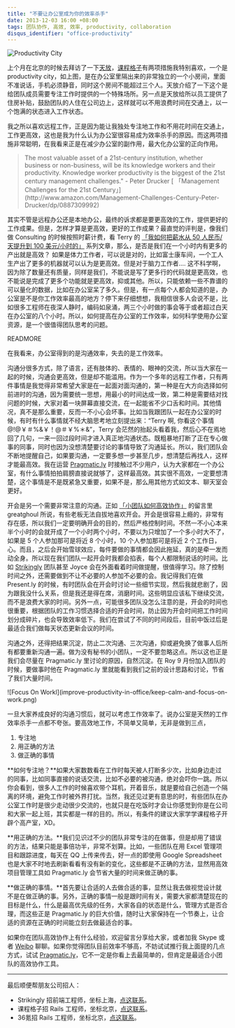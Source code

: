 ```yaml
---
title: "不要让办公室成为你的效率杀手"
date: 2013-12-03 16:00 +08:00
tags: 团队协作, 高效, 效率, productivity, collaboration
disqus_identifier: "office-productivity"
---
```


![Productivity City](improve-productivity-in-office/productivity-city.png)

上个月在北京的时候去拜访了一下[天放](http://litianfang.com/)，[课程格子](http://kechenggezi.com)有两项措施我特别喜欢，一个是 productivity city，如上图，是在办公室里隔出来的非常独立的一个小房间，里面不准说话，手机必须静音，同时这个房间不能超过三个人。天放介绍了一下这个是给团队成员需要专注工作时提供的一个特殊场所。另一点是天放给所以员工提供了住房补贴，鼓励团队的人住在公司边上，这样就可以不用浪费时间在交通上，以一个饱满的状态进入工作状态。

我之所以喜欢远程工作，正是因为能让我独处专注地工作和不用花时间在交通上，工作更高效，这也是我为什么认为办公室很容易成为效率杀手的原因。而这两项措施非常聪明，在我看来正是在减少办公室的副作用，最大化办公室的正向作用。

<aside class="aside-block">
  <blockquote>
    <p>The most valuable asset of a 21st-century institution, whether business or non-business, will be its knowledge workers and their productivity. Knowledge worker productivity is the biggest of the 21st century management challenges." - Peter Drucker [ 「Management Challenges for the 21st Century」](http://www.amazon.com/Management-Challenges-Century-Peter-Drucker/dp/0887309992)
 </p>
  </blockquote>
</aside>

其实不管是远程办公还是本地办公，最终的诉求都是要更高效的工作，提供更好的工作成果。但是，怎样才算是更高效，更好的工作成果？最直觉的评判是，像我们做 Consulting 的时候按照时薪计费，看 Terry 的 [ 「我如何把薪水从 50 人民币/天提升到 100 美元/小时的」](http://terrytai.com/salary-from-50rmb-to-100usd) 系列文章，那么，是否是我们在一个小时内有更多的产出就是高效？ 如果是体力工作者，可以说是对的，比如富士康车间，一个工人生产出了更多的机器就可以认为是更高效。但是对于脑力工作者.... 这不科学啊，因为除了数量还有质量，同样是我们，不能说是写了更多行的代码就是更高效，也不能说是完成了更多个功能就是更高效，抑或其他。所以，只能依赖一些不靠谱的可以量化的数据，比如在办公室呆了多久。但是，有一点每个人都会知道的是，办公室是不是你工作效率最高的地方？停下来仔细想想，我相信很多人会说不是，比如很多工程师在夜深人静时，编码如泉涌，两三个小时做的事会等于或者超过白天在办公室的八个小时。所以，如何提高在办公室的工作效率，如何科学使用办公室资源，是一个很值得团队思考的问题。

READMORE

在我看来，办公室得到的是沟通效率，失去的是工作效率。

沟通分很多方式，除了语言，还有肢体的、表情的、眼神的交流，所以当大家在一起的时候，沟通会更高效，但是却不能滥用。作为一个多年的远程工作者，只有两件事情是我觉得非常希望大家是在一起面对面沟通的，第一种是在大方向选择如何前进时的沟通，因为需要统一思想，用最小的时间达成一致，第二种是需要结对找问题的时候，大家对着一块屏幕直接交流，在一起能省不少口舌和时间。其他情况，真不是那么重要，反而一不小心会坏事。比如当我跟团队一起在办公室的时候，有时有什么事情就不经大脑思考地立刻提出来：“Terry 啊, 你看这个事情 @!@￥＃%&￥！@＃￥%＊&”，Terry 会茫然的抬起头看着我，然后心不在焉地回了几句，一来一回过段时间才进入真正地沟通状态。既粗暴地打断了正在专心做事的同事，同时也因为没想清楚要讨论的事情导致了沟通延长。所以，我们团队会不断地提醒自己，如果要沟通，一定要多想一步甚至几步，想清楚后再找人，这样才能最高效。我在运营 [Pragmatic.ly](http://pragmatic.ly) 时接触过不少用户，认为大家都在一个办公室，有什么事情拍拍肩膀直接说就够了，这样最高效。其实很不高效，一定要想清楚，这个事情是不是既紧急又重要，如果不是，那么用其他方式如文本、聊天室会更好。

开会是另一个需要非常注意的沟通。正如 [「小团队如何高效协作」](http://yedingding.com/2013/11/20/startup-collaboration-advice.html) 的留言里 greatghoul 所说，有些老板无法自拔地喜欢开会。开会是很容易上瘾的，非常有存在感，所以我们一定要明确开会的目的，然后严格控制时间。不然一不小心本来半个小时的会就开成了一个小时两个小时，不要以为只增加了一个多小时大不了，如果是 5 个人参加那可是将近 8 个小时，10 个人参加那可是将近 2 个工作日，心。而且，之后会开始雪球效应，每件要做的事情都会因此拖延，真的是牵一发而动全身。所以现在我们团队一起开会时我都会掐表，每个人都限制说话的时间。比如 [Strikingly](http://strikingly.com) 团队甚至 Joyce 会在外面看着时间做提醒，很值得学习。除了控制时间之外，还需要做到不让不必要的人参加不必要的会。我记得我们在做 Present.ly 的时候，有时团队会在开会时讨论一些细节实现，然后我就悲剧了，因为跟我没什么关系，但是我还是得在席，消磨时间。这些明显应该私下继续交流，而不是浪费大家的时间。另外一点，可能很多团队没怎么注意的是，开会的时间也很重要，根据团队的工作习惯选择合适的开会时间，防止因为开会时间把工作时间划分成碎片，也会导致效率低下。我们在尝试了不同的时间段后，目前中饭过后是最适合我们做每天状态更新会议的时间。

沟通之外，还得把结果沉淀，防止二次沟通、三次沟通，抑或避免换了做事人后所有都要重新沟通一遍。做为没有秘书的小团队，一定不要忽略这点。所以这也正是我们会尽量在 Pragmatic.ly 里讨论的原因，自然沉淀。在 Roy 9 月份加入团队的时候，要做事时他在 Pragmatic.ly 里就能看到我们之前的设计思路和讨论，节省了我们大量时间。

<aside class="aside">
  ![Focus On Workl](improve-productivity-in-office/keep-calm-and-focus-on-work.png)
 </aside>

 一旦大家养成良好的沟通习惯后，就可以考虑工作效率了。说办公室是天然的工作效率杀手一点都不夸张。要高效地工作，不简单又简单，无非是做到三点，

1. 专注地
2. 用正确的方法
3. 做正确的事情

**如何专注地？**如果大家数数看在工作时每天被人打断多少次，比如身边走过的同事，比如同事直接的说话交流，比如不必要的被沟通，绝对会吓你一跳。所以你会看到，很多人工作的时候喜欢带个耳机，开着音乐，就是要给自己创造一个隔离的环境，避免工作时被外界打扰。当然，我还见过更有意思的时，有些团队在办公室工作时是很少走动很少交流的，也就只是在吃饭时才会让你感觉到你是在公司和大家一起上班，其实都是一样的目的。所以，有条件的建议大家学学课程格子开辟个高产室，XD。

**用正确的方法。**我们见识过不少的团队非常专注的在做事，但是却用了错误的方法，结果只能是事倍功半，非常不划算。比如，一些团队在用 Excel 管理项目和跟踪进度，每天在 QQ 上传来传去，好一点的即使用 Google Spreadsheet 也是大家不时地去刷新看看有没有新的变化，这些都是不正确的方法，显然用高效项目管理工具如 Pragmatic.ly 会节省大量的时间来做正确的事。

**做正确的事情。**首先要让合适的人去做合适的事，显然让我去做视觉设计就不是在做正确的事。另外，正确的事情一般是跟时间有关，需要大家都清楚现在的目标是什么，什么是最高优先级的任务，大家各自的状态是什么，管理方式是否合理，而这些正是 Pragmatic.ly 的巨大价值，随时让大家保持在一个节奏上，让合适的资源在正确的时间能立刻去做最适合的事。

如果你在团队高效协作上有什么经验，欢迎留言分享给大家，或者加我 Skype 或者 [Weibo](http://weib.com/presently) 聊聊。如果你觉得团队目前效率不够高，不妨试试推行我上面提的几点方式，试试 [Pragmatic.ly](https://pragmatic.ly "高效协作工具")，它不一定是你看上去最简单的，但肯定是最适合小团队的高效协作工具。

----
<span class="footnotes">
最后顺便帮朋友公司招人：

* Strikingly 招前端工程师，坐标上海，[点这联系](http://www.strikingly.com/apply?utm_source=yedingding)。
* 课程格子招 Rails 工程师，坐标北京，[点这联系](mailto:joinus@creatingev.com)。
* 36氪招 Rails 工程师，坐标北京，[点这联系](mailto:hr@36kr.com)。
</span>

